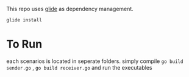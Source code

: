 This repo uses [glide](https://github.com/Masterminds/glide) as dependency management.

```
glide install
```


# To Run

each scenarios is located in seperate folders. simply compile `go build sender.go` , `go build receiver.go` and run the executables
